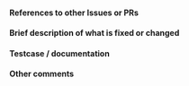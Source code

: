 <!-- Your title above should be a short description of what
was changed. Do not include the issue number in the title. -->

#### References to other Issues or PRs

<!-- If this pull request fixes an issue, write "Fixes #NNNN" in that exact
format, e.g. "Fixes #1234". See
https://github.com/blog/1506-closing-issues-via-pull-requests . Please also
write a comment on that issue linking back to this pull request once it is
open. -->

#### Brief description of what is fixed or changed

<!-- Description with demonstrating the changes with example(s). Attach screenshort for graph related changes. -->

#### Testcase / documentation

<!-- Make sure you have added the testcases for your code changes and documented (or updated the docs) with examples. -->

#### Other comments

<!-- Any pending work (TODO) -->

<!-- Contribution guide : https://github.com/SciRuby/daru-view/blob/master/CONTRIBUTING.md -->
